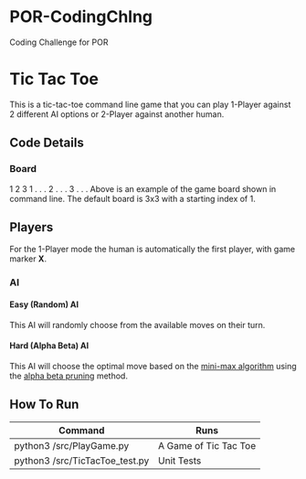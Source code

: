 # POR-CodingChlng
Coding Challenge for POR

Tic Tac Toe
=========================== 
This is a tic-tac-toe command line game that you can play 1-Player against 2 different AI options or 2-Player against another human.

## Code Details
### Board
  1 2 3
1 . . .
2 . . .
3 . . .
Above is an example of the game board shown in command line. The default board is 3x3 with a starting index of 1.
## Players
For the 1-Player mode the human is automatically the first player, with game marker **X**.
### AI
#### Easy (Random) AI
This AI will randomly choose from the available moves on their turn.

#### Hard (Alpha Beta) AI
This AI will choose the optimal move based on the [mini-max algorithm](https://en.wikipedia.org/wiki/Minimax) using the [alpha beta pruning](https://en.wikipedia.org/wiki/Alpha%E2%80%93beta_pruning) method.

## How To Run

|        Command          | Runs |
| -------------------- | ---------- |
| python3 /src/PlayGame.py  |          A Game of Tic Tac Toe |
| python3 /src/TicTacToe_test.py   |         Unit Tests |


